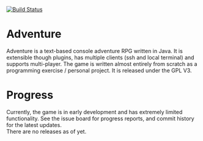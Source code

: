 [![Build Status](https://travis-ci.org/RazeLighter777/Adventure.png)](https://travis-ci.org/RazeLighter777/Adventure)
# Adventure
Adventure is a text-based console adventure RPG written in Java. It is extensible though plugins, has multiple clients (ssh and local terminal) and supports multi-player.
The game is written almost entirely from scratch as a programming exercise / personal project. It is released under the GPL V3.
# Progress
Currently, the game is in early development and has extremely limited functionality. See the issue board for progress reports, and commit history for the latest updates.\
There are no releases as of yet.
